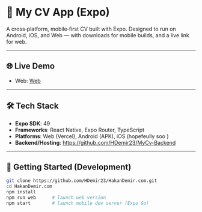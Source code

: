 # 🚀 My CV App (Expo)

A cross‑platform, mobile‑first CV built with Expo. Designed to run on Android, iOS, and Web — with downloads for mobile builds, and a live link for web.

---

## 🌐 Live Demo
- Web: [Web](https://www.hakandemir.com.tr/)  
---

## 🛠️ Tech Stack
- **Expo SDK**: 49  
- **Frameworks**: React Native, Expo Router, TypeScript  
- **Platforms**: Web (Vercel), Android (APK), iOS (hopefeully soo )  
- **Backend/Hosting**: https://github.com/HDemir23/MyCv-Backend

---

## 🚀 Getting Started (Development)
```bash
git clone https://github.com/HDemir23/HakanDemir.com.git
cd HakanDemir.com
npm install
npm run web      # launch web version
npm start        # launch mobile dev server (Expo Go)